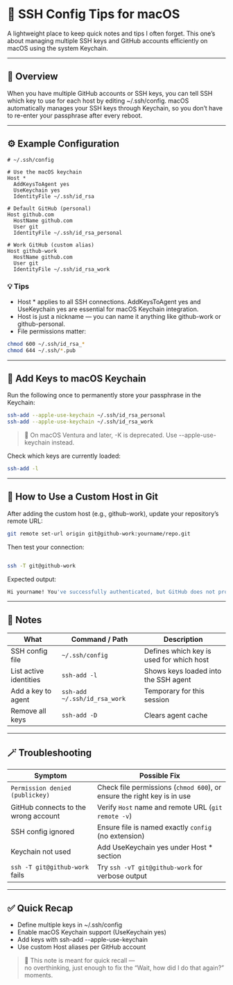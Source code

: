 # 🔐 SSH Config Tips for macOS

A lightweight place to keep quick notes and tips I often forget.
This one’s about managing multiple SSH keys and GitHub accounts efficiently on macOS using the system Keychain.

---

## 🧭 Overview

When you have multiple GitHub accounts or SSH keys,
you can tell SSH which key to use for each host by editing ~/.ssh/config.
macOS automatically manages your SSH keys through Keychain,
so you don’t have to re-enter your passphrase after every reboot.

---

## ⚙️ Example Configuration

```sshconfig
# ~/.ssh/config

# Use the macOS keychain
Host *
  AddKeysToAgent yes
  UseKeychain yes
  IdentityFile ~/.ssh/id_rsa

# Default GitHub (personal)
Host github.com
  HostName github.com
  User git
  IdentityFile ~/.ssh/id_rsa_personal

# Work GitHub (custom alias)
Host github-work
  HostName github.com
  User git
  IdentityFile ~/.ssh/id_rsa_work
```

### 💡 Tips  
- Host * applies to all SSH connections. AddKeysToAgent yes and UseKeychain yes are essential for macOS Keychain integration.
- Host is just a nickname — you can name it anything like github-work or github-personal.
- File permissions matter:

```bash
chmod 600 ~/.ssh/id_rsa_*
chmod 644 ~/.ssh/*.pub
```

---

## 🍎 Add Keys to macOS Keychain

Run the following once to permanently store your passphrase in the Keychain:

```bash
ssh-add --apple-use-keychain ~/.ssh/id_rsa_personal
ssh-add --apple-use-keychain ~/.ssh/id_rsa_work
```

> 💬 On macOS Ventura and later, -K is deprecated.
> Use --apple-use-keychain instead.

Check which keys are currently loaded:

```bash
ssh-add -l
```

---

## 🧩 How to Use a Custom Host in Git

After adding the custom host (e.g., github-work),
update your repository’s remote URL:

```bash
git remote set-url origin git@github-work:yourname/repo.git
```

Then test your connection:

```bash

ssh -T git@github-work

```

Expected output:

```bash
Hi yourname! You've successfully authenticated, but GitHub does not provide shell access.
```

---

## 🧠 Notes

| What                   | Command / Path               | Description                              |
| ---------------------- | ---------------------------- | ---------------------------------------- |
| SSH config file        | `~/.ssh/config`              | Defines which key is used for which host |
| List active identities | `ssh-add -l`                 | Shows keys loaded into the SSH agent     |
| Add a key to agent     | `ssh-add ~/.ssh/id_rsa_work` | Temporary for this session               |
| Remove all keys        | `ssh-add -D`                 | Clears agent cache                       |

---

## 🪄 Troubleshooting

| Symptom                              | Possible Fix                                                            |
| ------------------------------------ | ----------------------------------------------------------------------- |
| `Permission denied (publickey)`      | Check file permissions (`chmod 600`), or ensure the right key is in use |
| GitHub connects to the wrong account | Verify `Host` name and remote URL (`git remote -v`)                     |
| SSH config ignored                   | Ensure file is named exactly `config` (no extension)                    |
| Keychain not used                    | Add UseKeychain yes under Host * section                                |
| `ssh -T git@github-work` fails       | Try `ssh -vT git@github-work` for verbose output                        |

---

## ✅ Quick Recap

- Define multiple keys in ~/.ssh/config
- Enable macOS Keychain support (UseKeychain yes)
- Add keys with ssh-add --apple-use-keychain
- Use custom Host aliases per GitHub account

> 💬 This note is meant for quick recall —  
> no overthinking, just enough to fix the “Wait, how did I do that again?” moments.

